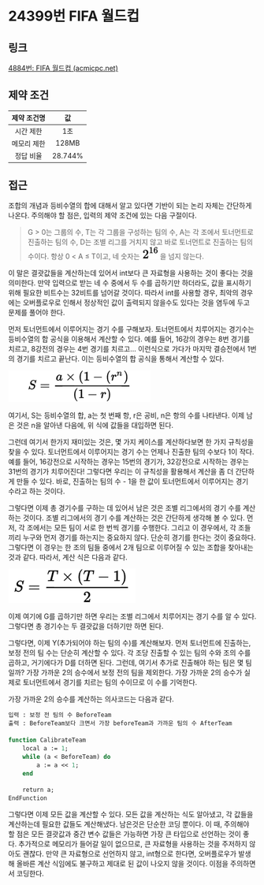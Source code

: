 # 24399번 FIFA 월드컵

## 링크

[4884번: FIFA 월드컵 (acmicpc.net)](https://www.acmicpc.net/problem/4884)

## 제약 조건

| 제약 조건명 |   값    |
| :---------: | :-----: |
|  시간 제한  |   1초   |
| 메모리 제한 |  128MB  |
|  정답 비율  | 28.744% |

## 접근

조합의 개념과 등비수열의 합에 대해서 알고 있다면 기반이 되는 논리 자체는 간단하게 나온다. 주의해야 할 점은, 입력의 제약 조건에 있는 다음 구절이다.

> G > 0는 그룹의 수, T는 각 그룹을 구성하는 팀의 수, A는 각 조에서 토너먼트로 진출하는 팀의 수, D는 조별 리그를 거치지 않고 바로 토너먼트로 진출하는 팀의 수이다. 항상 0 < A ≤ T이고, 네 숫자는 <img src="./assets/img.png" alt="img"  />을 넘지 않는다.

이 말은 결괏값들을 계산하는데 있어서 int보다 큰 자료형을 사용하는 것이 좋다는 것을 의미한다. 만약 입력으로 받는 네 수 중에서 두 수를 곱하기만 하더라도, 값을 표시하기 위해 필요한 비트수는 32비트를 넘어갈 것이다. 따라서 int를 사용할 경우, 최악의 경우에는 오버플로우로 인해서 정상적인 값이 출력되지 않을수도 있다는 것을 염두에 두고 문제를 풀어야 한다.

먼저 토너먼트에서 이루어지는 경기 수를 구해보자. 토너먼트에서 치루어지는 경기수는 등비수열의 합 공식을 이용해서 계산할 수 있다. 예를 들어, 16강의 경우는 8번 경기를 치르고, 8강전의 경우는 4번 경기를 치르고... 이런식으로 가다가 마지막 결승전에서 1번의 경기를 치르고 끝난다. 이는 등비수열의 합 공식을 통해서 계산할 수 있다.

![vme_img_13052024_165716](./assets/vme_img_13052024_165716.png)

여기서, S는 등비수열의 합, a는 첫 번째 항, r은 공비, n은 항의 수를 나타낸다. 이제 남은 것은 n을 알아낸 다음에, 위 식에 값들을 대입하면 된다.

그런데 여기서 한가지 재미있는 것은, 몇 가지 케이스를 계산하다보면 한 가지 규칙성을 찾을 수 있다. 토너먼트에서 이루어지는 경기 수는 언제나 진출한 팀의 수보다 1이 작다. 예를 들어, 16강전으로 시작하는 경우는 15번의 경기가, 32강전으로 시작하는 경우는 31번의 경기가 치루어진다! 그렇다면 우리는 이 규칙성을 활용해서 계산을 좀 더 간단하게 만들 수 있다. 바로, 진출하는 팀의 수  - 1을 한 값이 토너먼트에서 이루어지는 경기 수라고 하는 것이다.

그렇다면 이제 총 경기수를 구하는 데 있어서 남은 것은 조별 리그에서의 경기 수를 계산하는 것이다. 조별 리그에서의 경기 수를 계산하는 것은 간단하게 생각해 볼 수 있다. 먼저, 각 조에서는 모든 팀이 서로 한 번씩 경기를 수행한다. 그리고 이 경우에서, 각 조들끼리 누구와 먼저 경기를 하는지는 중요하지 않다. 단순히 경기를 한다는 것이 중요하다. 그렇다면 이 경우는 한 조의 팀들 중에서 2개 팀으로 이루어질 수 있는 조합을 찾아내는 것과 같다. 따라서, 계산 식은 다음과 같다.

![vme_img_13052024_170647](./assets/vme_img_13052024_170647.png)

이제 여기에 G를 곱하기만 하면 우리는 조별 리그에서 치루어지는 경기 수를 알 수 있다. 그렇다면 총 경기수는 두 결괏값을 더하기만 하면 된다.

그렇다면, 이제 Y(추가되어야 하는 팀의 수)를 계산해보자. 먼저 토너먼트에 진출하는, 보정 전의 팀 수는 단순히 계산할 수 있다. 각 조당 진출할 수 있는 팀의 수와 조의 수를 곱하고, 거기에다가 D를 더하면 된다. 그런데, 여기서 추가로 진출해야 하는 팀은 몇 팀일까? 가장 가까운 2의 승수에서 보정 전의 팀을 제외한다. 가장 가까운 2의 승수가 실제로 토너먼트에서 경기를 치르는 팀의 수이므로 이 수를 기억한다.

가장 가까운 2의 승수를 계산하는 의사코드는 다음과 같다.

```pascal
입력 : 보정 전 팀의 수 BeforeTeam
출력 : BeforeTeam보다 크면서 가장 beforeTeam과 가까운 팀의 수 AfterTeam

function CalibrateTeam
	local a := 1;
	while (a < BeforeTeam) do
		a := a << 1;
	end
	
	return a;
EndFunction
```

그렇다면 이제 모든 값을 계산할 수 있다. 모든 값을 계산하는 식도 알아냈고, 각 값들을 계산하는데 필요한 값들도 계산해냈다. 남은것은 단순한 코딩 뿐이다. 이 때, 주의해야 할 점은 모든 결괏값과 중간 변수 값들은 가능하면 가장 큰 타입으로 선언하는 것이 좋다. 추가적으로 메모리가 들어갈 일이 없으므로, 큰 자료형을 사용하는 것을 주저하지 않아도 괜찮다. 만약 큰 자료형으로 선언하지 않고, int형으로 한다면, 오버플로우가 발생해 올바른 계산 식임에도 불구하고 제대로 된 값이 나오지 않을 것이다. 이점을 주의하면서 코딩한다.